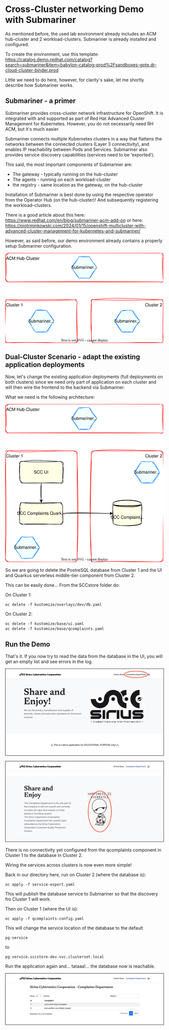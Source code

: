 # Cross-Cluster networking Demo with Submariner
As mentioned before, the used lab environment already includes an ACM hub-cluster and 2 workload-clusters. Submariner is already installed and configured.

To create the environment, use this template: 
https://catalog.demo.redhat.com/catalog?search=submariner&item=babylon-catalog-prod%2Fsandboxes-gpte.dr-cloud-cluster-binder.prod

Little we need to do here, however, for clarity's sake, let me shortly describe how Submariner works.

## Submariner - a primer
Submariner provides cross-cluster network infrastructure for OpenShift. It is integrated with and supported as part of Red Hat Advanced Cluster Management for Kubernetes. However, you do not necessarily need RH ACM, but it's much easier.

Submariner connects multiple Kubernetes clusters in a way that flattens the networks between the connected clusters (Layer 3 connectivity), and enables IP reachability between Pods and Services. Submariner also provides service discovery capabilities (services need to be 'exported').

This said, the most important components of Submariner are:
- The gateway - typically running on the hub-cluster
- The agents - running on each workload-cluster
- the registry - same location as the gateway, on the hub-cluster

Installation of Submariner is best done by using the respective operator from the Operator Hub (on the hub-cluster)! And subsequently registering the workload-clusters.

There is a good article about this here: 
https://www.redhat.com/en/blog/submariner-acm-add-on
or here:
https://piotrminkowski.com/2024/01/15/openshift-multicluster-with-advanced-cluster-management-for-kubernetes-and-submariner/

However, as said before, our demo environment already contains a properly setup Submariner configuration.

<p align="center">
  <img src="../diagrams/architecture-submariner-highlevel.drawio.svg">
</p>

## Dual-Cluster Scenario - adapt the existing application deployments
Now, let's change the existing application deployments (full deployments on both clusters) since we need only part of application on each cluster and will then wire the frontend to the backend via Submariner.

What we need is the following architecture:

<p align="center">
  <img src="../diagrams/architecture-submariner.drawio.svg">
</p>

So we are going to delete the PostreSQL database from Cluster 1 and the UI and Quarkus serverless middle-tier component from Cluster 2.

This can be easily done... From the SCCstore folder do:

On Cluster 1:

    oc delete -f kustomize/overlays/dev/db.yaml

On Cluster 2:

    oc delete -f kustomize/base/ui.yaml
    oc delete -f kustomize/base/qcomplaints.yaml

## Run the Demo
That's it. If you now try to read the data from the database in the UI, you will get an empty list and see errors in the log.
<p align="center">
  <img src="../diagrams/SCCstore-1.jpg" width="600" border="1">
</p>
<p align="center">
  <img src="../diagrams/SCCstore-2.jpg" width="600" border="1">
</p>

There is no connectivity yet configured from the qcomplaints component in Cluster 1 to the database in Cluster 2.

Wiring the services across clusters is now even more simple! 

Back in our directory here, run on Cluster 2 (where the database is):

    oc apply -f service-export.yaml

This will publish the database service to Submariner so that the discovery fro Cluster 1 will work.

Then on Cluster 1 (where the UI is):

    oc apply -f qcomplaints-config.yaml

This will change the service location of the database to the default 
    
    pg-service
to

    pg-service.sccstore-dev.svc.clusterset.local

Run the application again and... tataaa!... the database now is reachable.


<p align="center">
  <img src="../diagrams/SCCstore-3.jpg" width="600" border="1">
</p>
